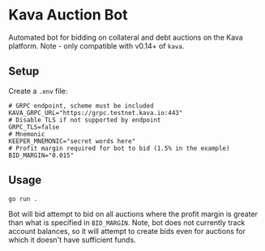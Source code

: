 # Kava Auction Bot

Automated bot for bidding on collateral and debt auctions on the Kava platform. Note - only compatible with v0.14+ of `kava`.

## Setup

Create a `.env` file:

```
# GRPC endpoint, scheme must be included
KAVA_GRPC_URL="https://grpc.testnet.kava.io:443"
# Disable TLS if not supported by endpoint
GRPC_TLS=false
# Mnemonic
KEEPER_MNEMONIC="secret words here"
# Profit margin required for bot to bid (1.5% in the example)
BID_MARGIN="0.015"
```

## Usage

```
go run .
```

Bot will bid attempt to bid on all auctions where the profit margin is greater than what is specified in `BID_MARGIN`. Note, bot does not currently track account balances, so it will attempt to create bids even for auctions for which it doesn't have sufficient funds.  
